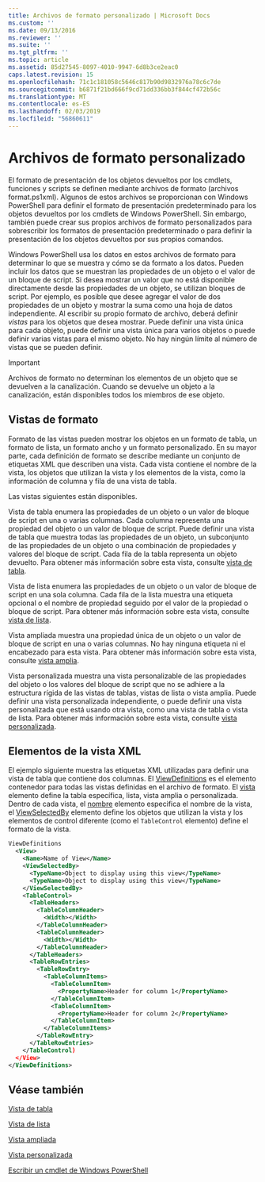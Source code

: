 ```yaml
---
title: Archivos de formato personalizado | Microsoft Docs
ms.custom: ''
ms.date: 09/13/2016
ms.reviewer: ''
ms.suite: ''
ms.tgt_pltfrm: ''
ms.topic: article
ms.assetid: 85d27545-8097-4010-9947-6d8b3ce2eac0
caps.latest.revision: 15
ms.openlocfilehash: 71c1c181058c5646c817b90d9832976a78c6c7de
ms.sourcegitcommit: b6871f21bd666f9cd71dd336bb3f844cf472b56c
ms.translationtype: MT
ms.contentlocale: es-ES
ms.lasthandoff: 02/03/2019
ms.locfileid: "56860611"
---
```

# <a name="custom-formatting-files"></a>Archivos de formato personalizado

El formato de presentación de los objetos devueltos por los cmdlets, funciones y scripts se definen mediante archivos de formato (archivos format.ps1xml). Algunos de estos archivos se proporcionan con Windows PowerShell para definir el formato de presentación predeterminado para los objetos devueltos por los cmdlets de Windows PowerShell. Sin embargo, también puede crear sus propios archivos de formato personalizados para sobrescribir los formatos de presentación predeterminado o para definir la presentación de los objetos devueltos por sus propios comandos.

Windows PowerShell usa los datos en estos archivos de formato para determinar lo que se muestra y cómo se da formato a los datos. Pueden incluir los datos que se muestran las propiedades de un objeto o el valor de un bloque de script.  Si desea mostrar un valor que no está disponible directamente desde las propiedades de un objeto, se utilizan bloques de script. Por ejemplo, es posible que desee agregar el valor de dos propiedades de un objeto y mostrar la suma como una hoja de datos independiente. Al escribir su propio formato de archivo, deberá definir *vistas* para los objetos que desea mostrar. Puede definir una vista única para cada objeto, puede definir una vista única para varios objetos o puede definir varias vistas para el mismo objeto. No hay ningún límite al número de vistas que se pueden definir.

> [!IMPORTANT]
> Archivos de formato no determinan los elementos de un objeto que se devuelven a la canalización. Cuando se devuelve un objeto a la canalización, están disponibles todos los miembros de ese objeto.

## <a name="format-views"></a>Vistas de formato

Formato de las vistas pueden mostrar los objetos en un formato de tabla, un formato de lista, un formato ancho y un formato personalizado. En su mayor parte, cada definición de formato se describe mediante un conjunto de etiquetas XML que describen una vista. Cada vista contiene el nombre de la vista, los objetos que utilizan la vista y los elementos de la vista, como la información de columna y fila de una vista de tabla.

Las vistas siguientes están disponibles.

Vista de tabla enumera las propiedades de un objeto o un valor de bloque de script en una o varias columnas. Cada columna representa una propiedad del objeto o un valor de bloque de script. Puede definir una vista de tabla que muestra todas las propiedades de un objeto, un subconjunto de las propiedades de un objeto o una combinación de propiedades y valores del bloque de script. Cada fila de la tabla representa un objeto devuelto. Para obtener más información sobre esta vista, consulte [vista de tabla](../format/creating-a-table-view.md).

Vista de lista enumera las propiedades de un objeto o un valor de bloque de script en una sola columna. Cada fila de la lista muestra una etiqueta opcional o el nombre de propiedad seguido por el valor de la propiedad o bloque de script. Para obtener más información sobre esta vista, consulte [vista de lista](../format/creating-a-list-view.md).

Vista ampliada muestra una propiedad única de un objeto o un valor de bloque de script en una o varias columnas. No hay ninguna etiqueta ni el encabezado para esta vista. Para obtener más información sobre esta vista, consulte [vista amplia](../format/creating-a-wide-view.md).

Vista personalizada muestra una vista personalizable de las propiedades del objeto o los valores del bloque de script que no se adhiere a la estructura rígida de las vistas de tablas, vistas de lista o vista amplia. Puede definir una vista personalizada independiente, o puede definir una vista personalizada que está usando otra vista, como una vista de tabla o vista de lista. Para obtener más información sobre esta vista, consulte [vista personalizada](../format/creating-custom-controls.md).

## <a name="view-xml-elements"></a>Elementos de la vista XML

El ejemplo siguiente muestra las etiquetas XML utilizadas para definir una vista de tabla que contiene dos columnas. El [ViewDefinitions](../format/viewdefinitions-element-format.md) es el elemento contenedor para todas las vistas definidas en el archivo de formato. El [vista](../format/view-element-format.md) elemento define la tabla específica, lista, vista amplia o personalizada. Dentro de cada vista, el [nombre](../format/name-element-for-view-format.md) elemento especifica el nombre de la vista, el [ViewSelectedBy](../format/viewselectedby-element-format.md) elemento define los objetos que utilizan la vista y los elementos de control diferente (como el `TableControl` elemento) define el formato de la vista.

```xml
ViewDefinitions
  <View>
    <Name>Name of View</Name>
    <ViewSelectedBy>
      <TypeName>Object to display using this view</TypeName>
      <TypeName>Object to display using this view</TypeName>
    </ViewSelectedBy>
    <TableControl>
      <TableHeaders>
        <TableColumnHeader>
          <Width></Width>
        </TableColumnHeader>
        <TableColumnHeader>
          <Width></Width>
        </TableColumnHeader>
      </TableHeaders>
      <TableRowEntries>
        <TableRowEntry>
          <TableColumnItems>
            <TableColumnItem>
              <PropertyName>Header for column 1</PropertyName>
            </TableColumnItem>
            <TableColumnItem>
              <PropertyName>Header for column 2</PropertyName>
            </TableColumnItem>
          </TableColumnItems>
        </TableRowEntry>
      </TableRowEntries>
    </TableControl)
  </View>
</ViewDefinitions>

```

## <a name="see-also"></a>Véase también

[Vista de tabla](../format/creating-a-table-view.md)

[Vista de lista](../format/creating-a-list-view.md)

[Vista ampliada](../format/creating-a-wide-view.md)

[Vista personalizada](../format/creating-custom-controls.md)

[Escribir un cmdlet de Windows PowerShell](./writing-a-windows-powershell-cmdlet.md)
